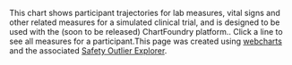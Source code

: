 This chart shows participant trajectories for lab measures, vital signs and other related measures for a simulated clinical trial, and is designed to be used with the (soon to be released) ChartFoundry platform.. Click a line to see all measures for a participant.This page was created using [webcharts](https://github.com/RhoInc/Webcharts) and the associated [Safety Outlier Explorer](https://github.com/RhoInc/safety-outlier-explorer/). 
